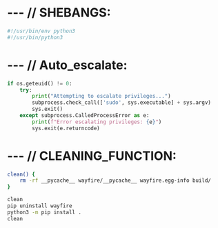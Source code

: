 # --- // SHEBANGS:
```bash
#!/usr/bin/env python3
#!/usr/bin/python3
```

# --- // Auto_escalate:
```python
if os.geteuid() != 0:
    try:
        print("Attempting to escalate privileges...")
        subprocess.check_call(['sudo', sys.executable] + sys.argv)
        sys.exit()
    except subprocess.CalledProcessError as e:
        print(f"Error escalating privileges: {e}")
        sys.exit(e.returncode)
```

# --- // CLEANING_FUNCTION:
```bash
clean() {
	rm -rf __pycache__ wayfire/__pycache__ wayfire.egg-info build/
}

clean 
pip uninstall wayfire
python3 -m pip install .
clean
```
